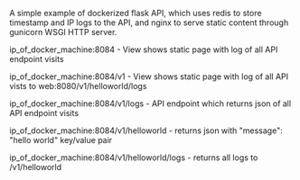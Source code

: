 A simple example of dockerized flask API, which uses redis to store timestamp and IP logs to the API, and nginx to
serve static content through gunicorn WSGI HTTP server.

ip_of_docker_machine:8084 - View shows static page with log of all API endpoint visits

ip_of_docker_machine:8084/v1 - View shows static page with log of all API vists to web:8080/v1/helloworld/logs

ip_of_docker_machine:8084/v1/logs - API endpoint which returns json of all API endpoint visits

ip_of_docker_machine:8084/v1/helloworld - returns json with "message": "hello world" key/value pair

ip_of_docker_machine:8084/v1/helloworld/logs - returns all logs to /v1/helloworld
